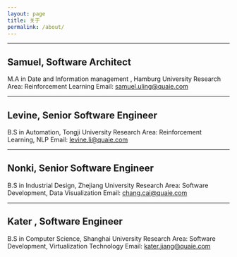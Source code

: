 ```yaml
---
layout: page
title: 关于
permalink: /about/
---
```

------


## Samuel, Software Architect

M.A in Date and Information management , Hamburg University
Research Area:  Reinforcement Learning
Email: samuel.uling@quaie.com

------



## Levine, Senior Software Engineer

B.S in Automation, Tongji University
Research Area:  Reinforcement Learning, NLP
Email: levine.li@quaie.com

------


## Nonki, Senior Software Engineer

B.S in Industrial Design, Zhejiang University
Research Area:  Software Development, Data Visualization
Email: chang.cai@quaie.com

------


## Kater ,  Software Engineer

B.S in Computer Science, Shanghai University
Research Area:  Software Development,  Virtualization Technology
Email: kater.jiang@quaie.com



